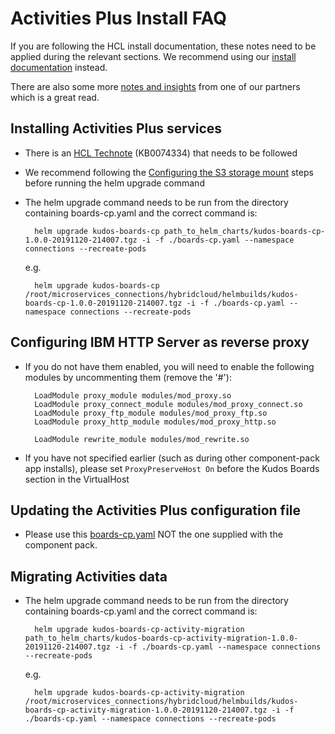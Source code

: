 # Activities Plus Install FAQ

If you are following the HCL install documentation, these notes need to be applied during the relevant sections. We recommend using our [install documentation](https://docs.kudosapps.com/boards/cp/) instead.

There are also some more [notes and insights](https://blog.msbiro.net/2020/02/hcl-connections-65-actity-plus-tips-setup.html) from one of our partners which is a great read.

## Installing Activities Plus services

- There is an [HCL Technote](https://support.hcltechsw.com/csm?id=kb_article&sysparm_article=KB0074334) (KB0074334) that needs to be followed

- We recommend following the [Configuring the S3 storage mount](https://help.hcltechsw.com/connections/v65/admin/install/cp_3p_config_ap_s3_storage_mount.html) steps before running the helm upgrade command

- The helm upgrade command needs to be run from the directory containing boards-cp.yaml and the correct command is:

        helm upgrade kudos-boards-cp path_to_helm_charts/kudos-boards-cp-1.0.0-20191120-214007.tgz -i -f ./boards-cp.yaml --namespace connections --recreate-pods

    e.g.

        helm upgrade kudos-boards-cp /root/microservices_connections/hybridcloud/helmbuilds/kudos-boards-cp-1.0.0-20191120-214007.tgz -i -f ./boards-cp.yaml --namespace connections --recreate-pods

## Configuring IBM HTTP Server as reverse proxy

- If you do not have them enabled, you will need to enable the following modules by uncommenting them (remove the '#'):

        LoadModule proxy_module modules/mod_proxy.so
        LoadModule proxy_connect_module modules/mod_proxy_connect.so
        LoadModule proxy_ftp_module modules/mod_proxy_ftp.so
        LoadModule proxy_http_module modules/mod_proxy_http.so

        LoadModule rewrite_module modules/mod_rewrite.so

- If you have not specified earlier (such as during other component-pack app installs), please set `ProxyPreserveHost On` before the Kudos Boards section in the VirtualHost

## Updating the Activities Plus configuration file

- Please use this [boards-cp.yaml](/assets/boards/cp/boards-cp.yaml) NOT the one supplied with the component pack.

## Migrating Activities data

- The helm upgrade command needs to be run from the directory containing boards-cp.yaml and the correct command is:

        helm upgrade kudos-boards-cp-activity-migration path_to_helm_charts/kudos-boards-cp-activity-migration-1.0.0-20191120-214007.tgz -i -f ./boards-cp.yaml --namespace connections --recreate-pods

    e.g.

        helm upgrade kudos-boards-cp-activity-migration /root/microservices_connections/hybridcloud/helmbuilds/kudos-boards-cp-activity-migration-1.0.0-20191120-214007.tgz -i -f ./boards-cp.yaml --namespace connections --recreate-pods